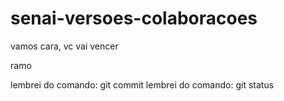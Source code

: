 # senai-versoes-colaboracoes

vamos cara, vc vai vencer 

ramo

lembrei do comando: git commit
lembrei do comando: git status

